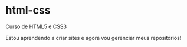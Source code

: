 # html-css
 Curso de HTML5 e CSS3
 
Estou aprendendo a criar sites e agora vou gerenciar meus repositórios!